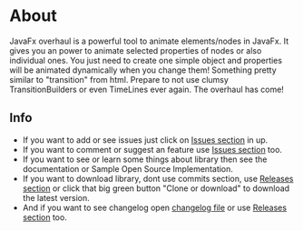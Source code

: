 # About
JavaFx overhaul is a powerful tool to animate elements/nodes in JavaFx. It gives you an power to animate selected properties of nodes or also individual ones. You just need to create one simple object and properties will be animated dynamically when you change them! Something pretty similar to "transition" from html. Prepare to not use clumsy TransitionBuilders or even TimeLines ever again. The overhaul has come!
## Info
* If you want to add or see issues just click on [Issues section](https://github.com/PetoPetko/JavaFx-Overhaul/issues) in up.
* If you want to comment or suggest an feature use [Issues section](https://github.com/PetoPetko/JavaFx-Overhaul/issues) too.
* If you want to see or learn some things about library then see the documentation or Sample Open Source Implementation.
* If you want to download library, dont use commits section, use [Releases section](https://github.com/PetoPetko/JavaFx-Overhaul/releases) or click that big green button "Clone or download" to download the latest version.
* And if you want to see changelog open [changelog file](Changelog.md) or use [Releases section](https://github.com/PetoPetko/JavaFx-Overhaul/releases) too.

